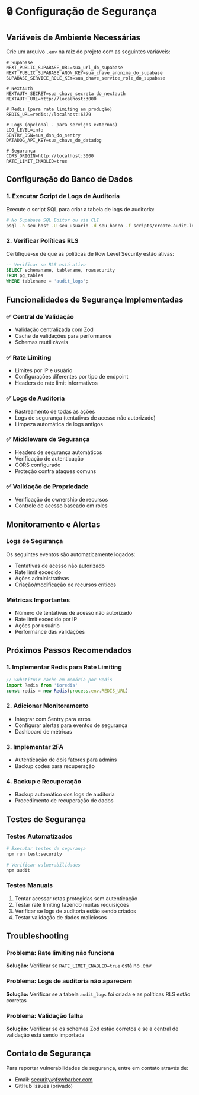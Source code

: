 # 🔒 Configuração de Segurança

## Variáveis de Ambiente Necessárias

Crie um arquivo `.env` na raiz do projeto com as seguintes variáveis:

```env
# Supabase
NEXT_PUBLIC_SUPABASE_URL=sua_url_do_supabase
NEXT_PUBLIC_SUPABASE_ANON_KEY=sua_chave_anonima_do_supabase
SUPABASE_SERVICE_ROLE_KEY=sua_chave_service_role_do_supabase

# NextAuth
NEXTAUTH_SECRET=sua_chave_secreta_do_nextauth
NEXTAUTH_URL=http://localhost:3000

# Redis (para rate limiting em produção)
REDIS_URL=redis://localhost:6379

# Logs (opcional - para serviços externos)
LOG_LEVEL=info
SENTRY_DSN=sua_dsn_do_sentry
DATADOG_API_KEY=sua_chave_do_datadog

# Segurança
CORS_ORIGIN=http://localhost:3000
RATE_LIMIT_ENABLED=true
```

## Configuração do Banco de Dados

### 1. Executar Script de Logs de Auditoria

Execute o script SQL para criar a tabela de logs de auditoria:

```bash
# No Supabase SQL Editor ou via CLI
psql -h seu_host -U seu_usuario -d seu_banco -f scripts/create-audit-logs-table.sql
```

### 2. Verificar Políticas RLS

Certifique-se de que as políticas de Row Level Security estão ativas:

```sql
-- Verificar se RLS está ativo
SELECT schemaname, tablename, rowsecurity 
FROM pg_tables 
WHERE tablename = 'audit_logs';
```

## Funcionalidades de Segurança Implementadas

### ✅ Central de Validação
- Validação centralizada com Zod
- Cache de validações para performance
- Schemas reutilizáveis

### ✅ Rate Limiting
- Limites por IP e usuário
- Configurações diferentes por tipo de endpoint
- Headers de rate limit informativos

### ✅ Logs de Auditoria
- Rastreamento de todas as ações
- Logs de segurança (tentativas de acesso não autorizado)
- Limpeza automática de logs antigos

### ✅ Middleware de Segurança
- Headers de segurança automáticos
- Verificação de autenticação
- CORS configurado
- Proteção contra ataques comuns

### ✅ Validação de Propriedade
- Verificação de ownership de recursos
- Controle de acesso baseado em roles

## Monitoramento e Alertas

### Logs de Segurança
Os seguintes eventos são automaticamente logados:

- Tentativas de acesso não autorizado
- Rate limit excedido
- Ações administrativas
- Criação/modificação de recursos críticos

### Métricas Importantes
- Número de tentativas de acesso não autorizado
- Rate limit excedido por IP
- Ações por usuário
- Performance das validações

## Próximos Passos Recomendados

### 1. Implementar Redis para Rate Limiting
```typescript
// Substituir cache em memória por Redis
import Redis from 'ioredis'
const redis = new Redis(process.env.REDIS_URL)
```

### 2. Adicionar Monitoramento
- Integrar com Sentry para erros
- Configurar alertas para eventos de segurança
- Dashboard de métricas

### 3. Implementar 2FA
- Autenticação de dois fatores para admins
- Backup codes para recuperação

### 4. Backup e Recuperação
- Backup automático dos logs de auditoria
- Procedimento de recuperação de dados

## Testes de Segurança

### Testes Automatizados
```bash
# Executar testes de segurança
npm run test:security

# Verificar vulnerabilidades
npm audit
```

### Testes Manuais
1. Tentar acessar rotas protegidas sem autenticação
2. Testar rate limiting fazendo muitas requisições
3. Verificar se logs de auditoria estão sendo criados
4. Testar validação de dados maliciosos

## Troubleshooting

### Problema: Rate limiting não funciona
**Solução:** Verificar se `RATE_LIMIT_ENABLED=true` está no .env

### Problema: Logs de auditoria não aparecem
**Solução:** Verificar se a tabela `audit_logs` foi criada e as políticas RLS estão corretas

### Problema: Validação falha
**Solução:** Verificar se os schemas Zod estão corretos e se a central de validação está sendo importada

## Contato de Segurança

Para reportar vulnerabilidades de segurança, entre em contato através de:
- Email: security@fswbarber.com
- GitHub Issues (privado) 